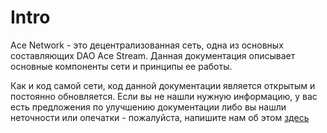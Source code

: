 # Intro

Ace Network - это децентрализованная сеть, одна из основных составляющих DAO Ace Stream. Данная документация описывает основные компоненты сети и принципы ее работы.

Как и код самой сети, код данной документации является открытым и постоянно обновляется. Если вы не нашли нужную информацию, у вас есть предложения по улучшению документации либо вы нашли неточности или опечатки - пожалуйста, напишите нам об этом [здесь][1]


[1]: https://github.com/acestream/ace-network-docs/issues/new
